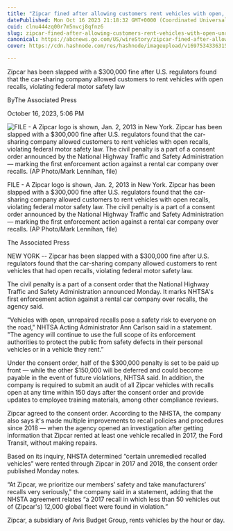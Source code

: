 ```yaml
---
title: "Zipcar fined after allowing customers rent vehicles with open, unrepaired recalls"
datePublished: Mon Oct 16 2023 21:18:32 GMT+0000 (Coordinated Universal Time)
cuid: clnu444zq00r7m5nvcj8qfnz6
slug: zipcar-fined-after-allowing-customers-rent-vehicles-with-open-unrepaired-recalls-1
canonical: https://abcnews.go.com/US/wireStory/zipcar-fined-after-allowing-customers-rent-vehicles-open-104023673
cover: https://cdn.hashnode.com/res/hashnode/imageupload/v1697534336315/463a1593-de55-4293-8680-3404fa2dbb89.jpeg

---
```


Zipcar has been slapped with a $300,000 fine after U.S. regulators found that the car-sharing company allowed customers to rent vehicles with open recalls, violating federal motor safety law

ByThe Associated Press

October 16, 2023, 5:06 PM

![FILE - A Zipcar logo is shown, Jan. 2, 2013 in New York. Zipcar has been slapped with a $300,000 fine after U.S. regulators found that the car-sharing company allowed customers to rent vehicles with open recalls, violating federal motor safety law. The civil penalty is a part of a consent order announced by the National Highway Traffic and Safety Administration — marking the first enforcement action against a rental car company over recalls. (AP Photo/Mark Lennihan, file)](https://cdn.hashnode.com/res/hashnode/imageupload/v1697534336046/c4beb467-ff74-48d1-b5b4-c240b549267b.jpeg)

FILE - A Zipcar logo is shown, Jan. 2, 2013 in New York. Zipcar has been slapped with a $300,000 fine after U.S. regulators found that the car-sharing company allowed customers to rent vehicles with open recalls, violating federal motor safety law. The civil penalty is a part of a consent order announced by the National Highway Traffic and Safety Administration — marking the first enforcement action against a rental car company over recalls. (AP Photo/Mark Lennihan, file)

The Associated Press

NEW YORK -- Zipcar has been slapped with a $300,000 fine after U.S. regulators found that the car-sharing company allowed customers to rent vehicles that had open recalls, violating federal motor safety law.

The civil penalty is a part of a consent order that the National Highway Traffic and Safety Administration announced Monday. It marks NHTSA's first enforcement action against a rental car company over recalls, the agency said.

“Vehicles with open, unrepaired recalls pose a safety risk to everyone on the road," NHTSA Acting Administrator Ann Carlson said in a statement. "The agency will continue to use the full scope of its enforcement authorities to protect the public from safety defects in their personal vehicles or in a vehicle they rent.”

Under the consent order, half of the $300,000 penalty is set to be paid up front — while the other $150,000 will be deferred and could become payable in the event of future violations, NHTSA said. In addition, the company is required to submit an audit of all Zipcar vehicles with recalls open at any time within 150 days after the consent order and provide updates to employee training materials, among other compliance reviews.

Zipcar agreed to the consent order. According to the NHSTA, the company also says it's made multiple improvements to recall policies and procedures since 2018 — when the agency opened an investigation after getting information that Zipcar rented at least one vehicle recalled in 2017, the Ford Transit, without making repairs.

Based on its inquiry, NHSTA determined “certain unremedied recalled vehicles” were rented through Zipcar in 2017 and 2018, the consent order published Monday notes.

“At Zipcar, we prioritize our members’ safety and take manufacturers’ recalls very seriously," the company said in a statement, adding that the NHSTA agreement relates “a 2017 recall in which less than 50 vehicles out of (Zipcar's) 12,000 global fleet were found in violation.”

Zipcar, a subsidiary of Avis Budget Group, rents vehicles by the hour or day.